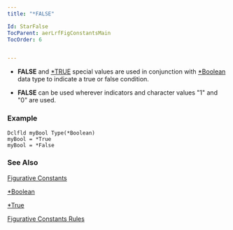 ```yaml
---
title: "*FALSE"

Id: StarFalse
TocParent: aerLrfFigConstantsMain
TocOrder: 6


---
```


* **FALSE** and [*TRUE](StarTRUE.html) special values are used in conjunction with [*Boolean](Boolean_Data_Type.html) data type to indicate a true or false condition. 

* **FALSE** can be used wherever indicators and character values "1" and "0" are used. 

### Example

```
Dclfld myBool Type(*Boolean)
myBool = *True
myBool = *False
```

### See Also
[Figurative Constants](ecrLrfFigConstantsMain.html)

[*Boolean](Boolean_Data_Type.html)

[*True](StarTRUE.html)

[Figurative Constants Rules](Fig_Constants_Rules.html) 
